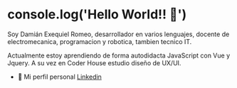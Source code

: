 
# console.log('Hello World!! 👋')
Soy Damián Exequiel Romeo, desarrollador en varios lenguajes, docente de electromecanica, programacion y robotica, tambien tecnico IT.

Actualmente estoy aprendiendo de forma autodidacta JavaScript con Vue y Jquery. A su vez en Coder House estudio diseño de UX/UI.

- 💼 Mi perfil personal [Linkedin](https://www.linkedin.com/in/damianeromeo/ "Linkedin")
